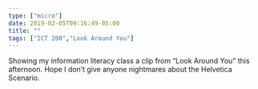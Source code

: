 ```yaml
---
type: ["micro"]
date: 2019-02-05T09:16:49-05:00
title: ""
tags: ["ICT 200","Look Around You"]
---
```

Showing my information literacy class a clip from “Look Around You” this afternoon. Hope I don’t give anyone nightmares about the Helvetica Scenario.
